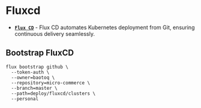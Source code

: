 # Fluxcd

- **[`Flux CD`](https://fluxcd.io/)** - Flux CD automates Kubernetes deployment from Git, ensuring continuous delivery seamlessly.

## Bootstrap FluxCD

```shell
flux bootstrap github \
  --token-auth \
  --owner=baotoq \
  --repository=micro-commerce \
  --branch=master \
  --path=deploy/fluxcd/clusters \
  --personal
```

